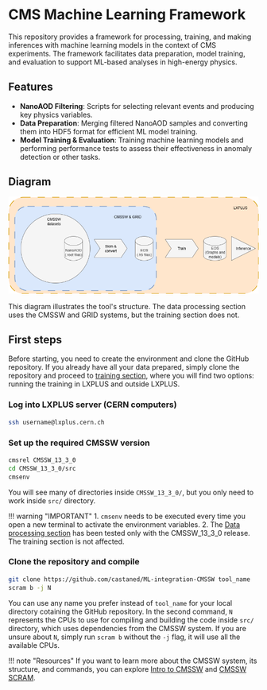 # CMS Machine Learning Framework

This repository provides a framework for processing, training, and making inferences with machine learning models in the context of CMS experiments. The framework facilitates data preparation, model training, and evaluation to support ML-based analyses in high-energy physics.

## Features

- **NanoAOD Filtering**: Scripts for selecting relevant events and producing key physics variables.
- **Data Preparation**: Merging filtered NanoAOD samples and converting them into HDF5 format for efficient ML model training.
- **Model Training & Evaluation**: Training machine learning models and performing performance tests to assess their effectiveness in anomaly detection or other tasks.

## Diagram

![System architecture](assets/images/fig01-ML-flow.png)

This diagram illustrates the tool's structure. The data processing section uses the CMSSW and GRID systems, but the training section does not.

## First steps

Before starting, you need to create the environment and clone the GitHub repository. If you already have all your data prepared, simply clone the repository and proceed to [training section](training/01_intro.md), where you will find two options: running the training in LXPLUS and outside LXPLUS.  

### Log into LXPLUS server (CERN computers)

```bash
ssh username@lxplus.cern.ch
```

### Set up the required CMSSW version

```bash
cmsrel CMSSW_13_3_0
cd CMSSW_13_3_0/src
cmsenv  
```

You will see many of directories inside `CMSSW_13_3_0/`, but you only need to work inside `src/` directory.

!!! warning "IMPORTANT"
    1. `cmsenv` needs to be executed every time you open a new terminal to activate the environment variables.
    2. The [Data processing section](data_processing/01_nanoAOD_to_h5.md) has been tested only with the CMSSW_13_3_0 release. The training section is not affected.

### Clone the repository and compile 

```bash
git clone https://github.com/castaned/ML-integration-CMSSW tool_name
scram b -j N
```

You can use any name you prefer instead of `tool_name` for your local directory cotaining the GitHub repository. In the second command, `N` represents the CPUs to use for compiling and building the code inside `src/` directory, which uses dependencies from the CMSSW system. If you are unsure about `N`, simply run `scram b` without the `-j` flag, it will use all the available CPUs.


!!! note "Resources"
    If you want to learn more about the CMSSW system, its structure, and commands, you can explore [Intro to CMSSW](https://cms-opendata-workshop.github.io/workshop2022-lesson-cmssw/) and [CMSSW SCRAM](https://twiki.cern.ch/twiki/bin/view/CMSPublic/SWGuideBuildFile).